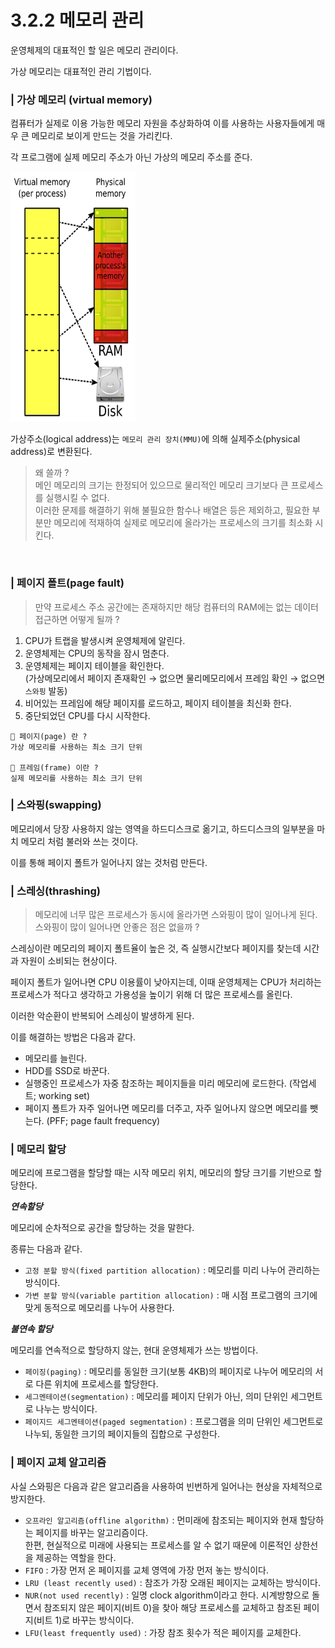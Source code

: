# 3.2.2 메모리 관리

운영체제의 대표적인 할 일은 메모리 관리이다.

가상 메모리는 대표적인 관리 기법이다.

### | 가상 메모리 (virtual memory)

컴퓨터가 실제로 이용 가능한 메모리 자원을 추상화하여 이를 사용하는 사용자들에게 매우 큰 메모리로 보이게 만드는 것을 가리킨다.

각 프로그램에 실제 메모리 주소가 아닌 가상의 메모리 주소를 준다.

<img src="../../assets/3.2.2/virtual.png" width="200px" height="400px">

가상주소(logical address)는 `메모리 관리 장치(MMU)`에 의해 실제주소(physical address)로 변환된다.

> 왜 쓸까 ?  
> 메인 메모리의 크기는 한정되어 있으므로 물리적인 메모리 크기보다 큰 프로세스를 실행시킬 수 없다.  
> 이러한 문제를 해결하기 위해 불필요한 함수나 배열은 등은 제외하고, 필요한 부분만 메모리에 적재하여 실제로 메모리에 올라가는 프로세스의 크기를 최소화 시킨다.

<br />

### | 페이지 폴트(page fault)

> 만약 프로세스 주소 공간에는 존재하지만 해당 컴퓨터의 RAM에는 없는 데이터 접근하면 어떻게 될까 ?

1. CPU가 트랩을 발생시켜 운영체제에 알린다.
2. 운영체제는 CPU의 동작을 잠시 멈춘다.
3. 운영체제는 페이지 테이블을 확인한다.  
   (가상메모리에서 페이지 존재확인 &rarr; 없으면 물리메모리에서 프레임 확인 &rarr; 없으면 `스와핑` 발동)
4. 비어있는 프레임에 해당 페이지를 로드하고, 페이지 테이블을 최신화 한다.
5. 중단되었던 CPU를 다시 시작한다.

```
🥸 페이지(page) 란 ?
가상 메모리를 사용하는 최소 크기 단위

🥸 프레임(frame) 이란 ?
실제 메모리를 사용하는 최소 크기 단위
```

### | 스와핑(swapping)

메모리에서 당장 사용하지 않는 영역을 하드디스크로 옮기고, 하드디스크의 일부분을 마치 메모리 처럼 불러와 쓰는 것이다.

이를 통해 페이지 폴트가 일어나지 않는 것처럼 만든다.

### | 스레싱(thrashing)

> 메모리에 너무 많은 프로세스가 동시에 올라가면 스와핑이 많이 일어나게 된다.  
> 스와핑이 많이 일어나면 안좋은 점은 없을까 ?

스레싱이란 메모리의 페이지 폴트율이 높은 것, 즉 실행시간보다 페이지를 찾는데 시간과 자원이 소비되는 현상이다.

페이지 폴트가 일어나면 CPU 이용률이 낮아지는데, 이때 운영체제는 CPU가 처리하는 프로세스가 적다고 생각하고 가용성을 높이기 위해 더 많은 프로세스를 올린다.

이러한 악순환이 반복되어 스레싱이 발생하게 된다.

이를 해결하는 방법은 다음과 같다.

- 메모리를 늘린다.
- HDD를 SSD로 바꾼다.
- 실행중인 프로세스가 자중 참조하는 페이지들을 미리 메모리에 로드한다. (작업세트; working set)
- 페이지 폴트가 자주 일어나면 메모리를 더주고, 자주 일어나지 않으면 메모리를 뺏는다. (PFF; page fault frequency)

### | 메모리 할당

메모리에 프로그램을 할당할 때는 시작 메모리 위치, 메모리의 할당 크기를 기반으로 할당한다.

<b> _연속할당_ </b>

메모리에 순차적으로 공간을 할당하는 것을 말한다.

종류는 다음과 같다.

- `고정 분할 방식(fixed partition allocation)` : 메모리를 미리 나누어 관리하는 방식이다.
- `가변 분할 방식(variable partition allocation)` : 매 시점 프로그램의 크기에 맞게 동적으로 메모리를 나누어 사용한다.

<b> _불연속 할당_ </b>

메모리를 연속적으로 할당하지 않는, 현대 운영체제가 쓰는 방법이다.

- `페이징(paging)` : 메모리를 동일한 크기(보통 4KB)의 페이지로 나누어 메모리의 서로 다른 위치에 프로세스를 할당한다.
- `세그멘테이션(segmentation)` : 메모리를 페이지 단위가 아닌, 의미 단위인 세그먼트로 나누는 방식이다.
- `페이지드 세그멘테이션(paged segmentation)` : 프로그램을 의미 단위인 세그먼트로 나누되, 동일한 크기의 페이지들의 집합으로 구성한다.

### | 페이지 교체 알고리즘

사실 스와핑은 다음과 같은 알고리즘을 사용하여 빈번하게 일어나는 현상을 자체적으로 방지한다.

- `오프라인 알고리즘(offline algorithm)` : 먼미래에 참조되는 페이지와 현재 할당하는 페이지를 바꾸는 알고리즘이다.  
  한편, 현실적으로 미래에 사용되는 프로세스를 알 수 없기 때문에 이론적인 상한선을 제공하는 역할을 한다.
- `FIFO` : 가장 먼저 온 페이지를 교체 영역에 가장 먼저 놓는 방식이다.
- `LRU (least recently used)` : 참조가 가장 오래된 페이지는 교체하는 방식이다.
- `NUR(not used recently)` : 일명 clock algorithm이라고 한다. 시계방향으로 돌면서 참조되지 않은 페이지(비트 0)을 찾아 해당 프로세스를 교체하고 참조된 페이지(비트 1)로 바꾸는 방식이다.
- `LFU(least frequently used)` : 가장 참조 횟수가 적은 페이지를 교체한다.
